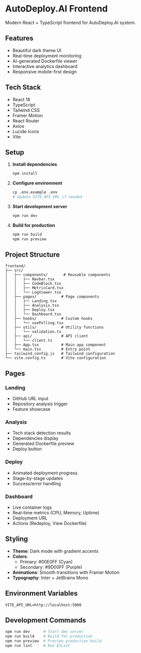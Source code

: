 # AutoDeploy.AI Frontend

Modern React + TypeScript frontend for AutoDeploy.AI system.

## Features

- Beautiful dark theme UI
- Real-time deployment monitoring
- AI-generated Dockerfile viewer
- Interactive analytics dashboard
- Responsive mobile-first design

## Tech Stack

- React 18
- TypeScript
- Tailwind CSS
- Framer Motion
- React Router
- Axios
- Lucide Icons
- Vite

## Setup

1. **Install dependencies**
   ```bash
   npm install
   ```

2. **Configure environment**
   ```bash
   cp .env.example .env
   # Update VITE_API_URL if needed
   ```

3. **Start development server**
   ```bash
   npm run dev
   ```

4. **Build for production**
   ```bash
   npm run build
   npm run preview
   ```

## Project Structure

```
frontend/
├── src/
│   ├── components/       # Reusable components
│   │   ├── Navbar.tsx
│   │   ├── CodeBlock.tsx
│   │   ├── MetricCard.tsx
│   │   └── LogViewer.tsx
│   ├── pages/           # Page components
│   │   ├── Landing.tsx
│   │   ├── Analysis.tsx
│   │   ├── Deploy.tsx
│   │   └── Dashboard.tsx
│   ├── hooks/           # Custom hooks
│   │   └── usePolling.tsx
│   ├── utils/           # Utility functions
│   │   └── validation.ts
│   ├── api/             # API client
│   │   └── client.ts
│   ├── App.tsx          # Main app component
│   └── main.tsx         # Entry point
├── tailwind.config.js   # Tailwind configuration
└── vite.config.ts       # Vite configuration
```

## Pages

### Landing
- GitHub URL input
- Repository analysis trigger
- Feature showcase

### Analysis
- Tech stack detection results
- Dependencies display
- Generated Dockerfile preview
- Deploy button

### Deploy
- Animated deployment progress
- Stage-by-stage updates
- Success/error handling

### Dashboard
- Live container logs
- Real-time metrics (CPU, Memory, Uptime)
- Deployment URL
- Actions (Redeploy, View Dockerfile)

## Styling

- **Theme**: Dark mode with gradient accents
- **Colors**: 
  - Primary: #00E0FF (Cyan)
  - Secondary: #9D00FF (Purple)
- **Animations**: Smooth transitions with Framer Motion
- **Typography**: Inter + JetBrains Mono

## Environment Variables

```env
VITE_API_URL=http://localhost:5000
```

## Development Commands

```bash
npm run dev      # Start dev server
npm run build    # Build for production
npm run preview  # Preview production build
npm run lint     # Run ESLint
```





